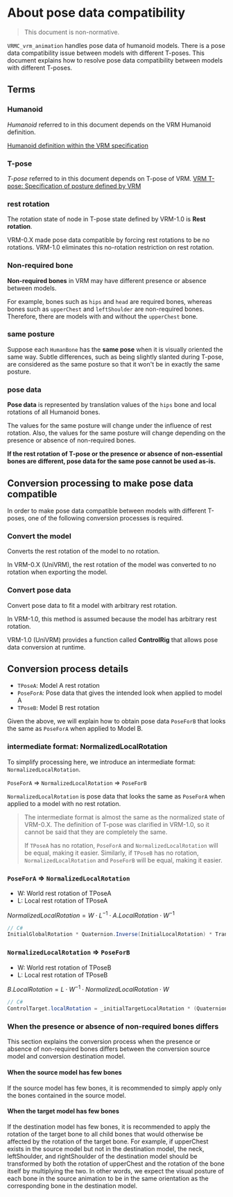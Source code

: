 # About pose data compatibility

> This document is non-normative.

`VRMC_vrm_animation` handles pose data of humanoid models.
There is a pose data compatibility issue between models with different T-poses.
This document explains how to resolve pose data compatibility between models with different T-poses.

## Terms

### Humanoid

*Humanoid* referred to in this document depends on the VRM Humanoid definition.

[Humanoid definition within the VRM specification](https://github.com/vrm-c/vrm-specification/blob/master/specification/VRMC_vrm-1.0/humanoid.ja.md)

### T-pose

*T-pose* referred to in this document depends on T-pose of VRM.
[VRM T-pose: Specification of posture defined by VRM](https://github.com/vrm-c/vrm-specification/blob/master/specification/VRMC_vrm-1.0/tpose.ja.md)

### rest rotation

The rotation state of node in T-pose state defined by VRM-1.0 is **Rest rotation**.

VRM-0.X made pose data compatible by forcing rest rotations to be no rotations.
VRM-1.0 eliminates this no-rotation restriction on rest rotation.

### Non-required bone

**Non-required bones** in VRM may have different presence or absence between models.

For example, bones such as `hips` and `head` are required bones, whereas bones such as `upperChest` and `leftShoulder` are non-required bones.
Therefore, there are models with and without the `upperChest` bone.

### same posture

Suppose each `HumanBone` has the **same pose** when it is visually oriented the same way.
Subtle differences, such as being slightly slanted during T-pose, are considered as the same posture so that it won't be in exactly the same posture.

### pose data

**Pose data** is represented by translation values of the `hips` bone and local rotations of all Humanoid bones.

The values for the same posture will change under the influence of rest rotation.
Also, the values for the same posture will change depending on the presence or absence of non-required bones.

**If the rest rotation of T-pose or the presence or absence of non-essential bones are different, pose data for the same pose cannot be used as-is.**

## Conversion processing to make pose data compatible

In order to make pose data compatible between models with different T-poses, one of the following conversion processes is required.

### Convert the model

Converts the rest rotation of the model to no rotation.

In VRM-0.X (UniVRM), the rest rotation of the model was converted to no rotation when exporting the model.

### Convert pose data

Convert pose data to fit a model with arbitrary rest rotation.

In VRM-1.0, this method is assumed because the model has arbitrary rest rotation.

VRM-1.0 (UniVRM) provides a function called **ControlRig** that allows pose data conversion at runtime.

## Conversion process details

- `TPoseA`: Model A rest rotation
- `PoseForA`: Pose data that gives the intended look when applied to model A
- `TPoseB`: Model B rest rotation

Given the above, we will explain how to obtain pose data `PoseForB` that looks the same as `PoseForA` when applied to Model B.

### intermediate format: NormalizedLocalRotation

To simplify processing here, we introduce an intermediate format: `NormalizedLocalRotation`.

`PoseForA` => `NormalizedLocalRotation` => `PoseForB`

`NormalizedLocalRotation` is pose data that looks the same as `PoseForA` when applied to a model with no rest rotation.

> The intermediate format is almost the same as the normalized state of VRM-0.X. The definition of T-pose was clarified in VRM-1.0, so it cannot be said that they are completely the same.
>
> If `TPoseA` has no rotation, `PoseForA` and `NormalizedLocalRotation` will be equal, making it easier.
> Similarly, if `TPoseB` has no rotation, `NormalizedLocalRotation` and `PoseForB` will be equal, making it easier.

### `PoseForA` => `NormalizedLocalRotation`

- W: World rest rotation of TPoseA
- L: Local rest rotation of TPoseA

$NormalizedLocalRotation = W \cdot L^{-1} \cdot A.LocalRotation \cdot W^{-1}$

```cs
// C#
InitialGlobalRotation * Quaternion.Inverse(InitialLocalRotation) * Transform.localRotation * Quaternion.Inverse(InitialGlobalRotation);
```

### `NormalizedLocalRotation` => `PoseForB`

- W: World rest rotation of TPoseB
- L: Local rest rotation of TPoseB

$B.LocalRotation = L \cdot W^{-1} \cdot NormalizedLocalRotation \cdot W$

```cs
// C#
ControlTarget.localRotation = _initialTargetLocalRotation * (Quaternion.Inverse(_initialTargetGlobalRotation) * ControlBone.localRotation * _initialTargetGlobalRotation);
```

### When the presence or absence of non-required bones differs

This section explains the conversion process when the presence or absence of non-required bones differs between the conversion source model and conversion destination model.

#### When the source model has few bones

If the source model has few bones, it is recommended to simply apply only the bones contained in the source model.

#### When the target model has few bones

If the destination model has few bones, it is recommended to apply the rotation of the target bone to all child bones that would otherwise be affected by the rotation of the target bone.
For example, if upperChest exists in the source model but not in the destination model, the neck, leftShoulder, and rightShoulder of the destination model should be transformed by both the rotation of upperChest and the rotation of the bone itself by multiplying the two.
In other words, we expect the visual posture of each bone in the source animation to be in the same orientation as the corresponding bone in the destination model.
